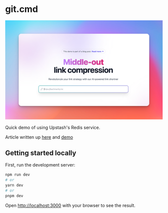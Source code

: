 # git.cmd

![Alt text](github/headline.png?raw=true "Headline")

Quick demo of using Upstash's Redis service.

Article written up [here](https://roo.app/articles/link-shortner) and [demo](https://link.roo.app)

## Getting started locally

First, run the development server:

```bash
npm run dev
# or
yarn dev
# or
pnpm dev
```

Open [http://localhost:3000](http://localhost:3000) with your browser to see the result.
